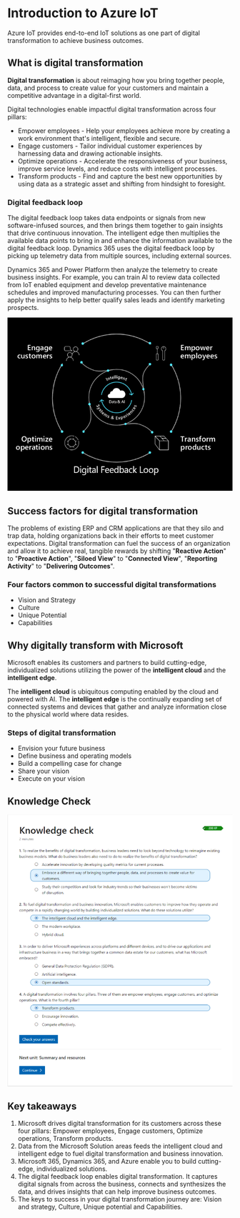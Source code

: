 # Introduction to Azure IoT

Azure IoT provides end-to-end IoT solutions as one part of digital transformation to achieve business outcomes.

## What is digital transformation

**Digital transformation** is about reimaging how you bring together people, data, and process to create value for your customers and maintain a competitive advantage in a digital-first world.

Digital technologies enable impactful digital transformation across four pillars:

- Empower employees - Help your employees achieve more by creating a work environment that's intelligent, flexible and secure.
- Engage customers - Tailor individual customer experiences by harnessing data and drawing actionable insights.
- Optimize operations - Accelerate the responsiveness of your business, improve service levels, and reduce costs with intelligent processes.
- Transform products - Find and capture the best new opportunities by using data as a strategic asset and shifting from hindsight to foresight.

### Digital feedback loop

The digital feedback loop takes data endpoints or signals from new software-infused sources, and then brings them together to gain insights that drive continuous innovation. The intelligent edge then multiplies the available data points to bring in and enhance the information available to the digital feedback loop. Dynamics 365 uses the digital feedback loop by picking up telemetry data from multiple sources, including external sources.

Dynamics 365 and Power Platform then analyze the telemetry to create business insights. For example, you can train AI to review data collected from IoT enabled equipment and develop preventative maintenance schedules and improved manufacturing processes. You can then further apply the insights to help better qualify sales leads and identify marketing prospects.

![Digital Feedback Loop](../../assets/azure-iot/digital-feedback-loop.png)

## Success factors for digital transformation

The problems of existing ERP and CRM applications are that they silo and trap data, holding organizations back in their efforts to meet customer expectations. Digital transformation can fuel the success of an organization and allow it to achieve real, tangible rewards by shifting "**Reactive Action**" to "**Proactive Action**", "**Siloed View**" to "**Connected View**", "**Reporting Activity**" to "**Delivering Outcomes**".

### Four factors common to successful digital transformations

- Vision and Strategy
- Culture
- Unique Potential
- Capabilities

## Why digitally transform with Microsoft

Microsoft enables its customers and partners to build cutting-edge, individualized solutions utilizing the power of the **intelligent cloud** and the **intelligent edge**.

The **intelligent cloud** is ubiquitous computing enabled by the cloud and powered with AI. The **intelligent edge** is the continually expanding set of connected systems and devices that gather and analyze information close to the physical world where data resides.

### Steps of digital transformation

- Envision your future business
- Define business and operating models
- Build a compelling case for change
- Share your vision
- Execute on your vision

## Knowledge Check

![Knowledge Check](../../assets/azure-iot/knowledge-check-01.png)

## Key takeaways

1. Microsoft drives digital transformation for its customers across these four pillars: Empower employees, Engage customers, Optimize operations, Transform products.
2. Data from the Microsoft Solution areas feeds the intelligent cloud and intelligent edge to fuel digital transformation and business innovation.
3. Microsoft 365, Dynamics 365, and Azure enable you to build cutting-edge, individualized solutions.
4. The digital feedback loop enables digital transformation. It captures digital signals from across the business, connects and synthesizes the data, and drives insights that can help improve business outcomes.
5. The keys to success in your digital transformation journey are: Vision and strategy, Culture, Unique potential and Capabilities.

